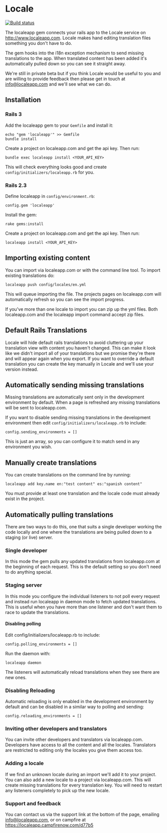 # Locale

[![Build status](https://secure.travis-ci.org/Locale/localeapp.png)](http://travis-ci.org/Locale/localeapp)

The localeapp gem connects your rails app to the Locale service on
http://www.localeapp.com. Locale makes hand editing translation files something
you don't have to do.

The gem hooks into the i18n exception mechanism to send missing translations to
the app. When translated content has been added it's automatically pulled down
so you can see it straight away.

We're still in private beta but if you think Locale would be useful to you and
are willing to provide feedback then please get in touch at info@localeapp.com
and we'll see what we can do.

## Installation

### Rails 3

Add the localeapp gem to your `Gemfile` and install it:

    echo "gem 'localeapp'" >> Gemfile
    bundle install

Create a project on localeapp.com and get the api key. Then run:

    bundle exec localeapp install <YOUR_API_KEY>

This will check everything looks good and create
`config/initializers/localeapp.rb` for you.

### Rails 2.3

Define localeapp in `config/environment.rb`:

    config.gem 'localeapp'

Install the gem:

    rake gems:install

Create a project on localeapp.com and get the api key. Then run:

    localeapp install <YOUR_API_KEY>

## Importing existing content

You can import via localeapp.com or with the command line tool. To import
existing translations do:

    localeapp push config/locales/en.yml

This will queue importing the file. The projects pages on localeapp.com will
automatically refresh so you can see the import progress.

If you've more than one locale to import you can zip up the yml files. Both
localeapp.com and the localeapp import command accept zip files.

## Default Rails Translations

Locale will hide default rails translations to avoid cluttering up your
translation view with content you haven't changed. This can make it look like
we didn't import all of your translations but we promise they're there and will
appear again when you export. If you want to override a default translation you
can create the key manually in Locale and we'll use your version instead.

## Automatically sending missing translations

Missing translations are automatically sent only in the development environment
by default. When a page is refreshed any missing translations will be sent to
localeapp.com.

If you want to disable sending missing translations in the development
environment then edit `config/initializers/localeapp.rb` to include:

    config.sending_environments = []

This is just an array, so you can configure it to match send in any environment
you wish.

## Manually create translations

You can create translations on the command line by running:

    localeapp add key.name en:"test content" es:"spanish content"

You must provide at least one translation and the locale code must already
exist in the project.

## Automatically pulling translations

There are two ways to do this, one that suits a single developer working the
code locally and one where the translations are being pulled down to a staging
(or live) server.

### Single developer

In this mode the gem pulls any updated translations from localeapp.com at the
beginning of each request. This is the default setting so you don't need to do
anything special.

### Staging server

In this mode you configure the individual listeners to not poll every request
and instead run localeapp in daemon mode to fetch updated translations. This is
useful when you have more than one listener and don't want them to race to
update the translations.

#### Disabling polling

Edit config/initializers/localeapp.rb to include:

    config.polling_environments = []

Run the daemon with:

    localeapp daemon

The listeners will automatically reload translations when they see there are
new ones.

### Disabling Reloading

Automatic reloading is only enabled in the development environment by default and
can be disabled in a similar way to polling and sending:

    config.reloading_environments = []

### Inviting other developers and translators

You can invite other developers and translators via localeapp.com.  Developers
have access to all the content and all the locales. Translators are restricted
to editing only the locales you give them access too.

### Adding a locale

If we find an unknown locale during an import we'll add it to your project.
You can also add a new locale to a project via localeapp.com. This will create
missing translations for every translation key. You will need to restart any
listeners completely to pick up the new locale.

### Support and feedback

You can contact us via the support link at the bottom of the page, emailing
info@localeapp.com, or on campfire at https://localeapp.campfirenow.com/d77b5
